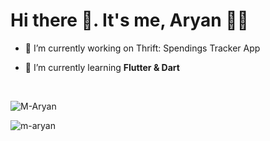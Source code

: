 # Hi there 👋. It's me, Aryan 😶‍🌫️


- 🔭 I’m currently working on Thrift: Spendings Tracker App
  
- 🌱 I’m currently learning **Flutter & Dart**
<br>

<p><img align="center" src="https://github-readme-streak-stats.herokuapp.com/?user=m-aryan&theme=dark" alt="M-Aryan" /></p>

<p><img align="center" src="https://github-readme-stats.vercel.app/api/top-langs?username=m-aryan&show_icons=true&locale=en&layout=compact&theme=dark" alt="m-aryan" /></p>
